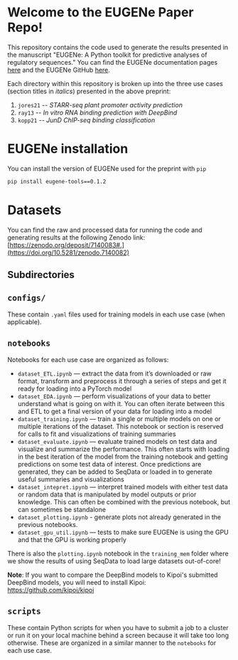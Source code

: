 # Welcome to the EUGENe Paper Repo!
This repository contains the code used to generate the results presented in the manuscript "EUGENe: A Python toolkit for predictive analyses of regulatory sequences." You can find the EUGENe documentation pages [here](https://eugene-tools.readthedocs.io/en/latest/index.html) and the EUGENe GitHub [here](https://github.com/cartercompbio/EUGENe).

Each directory within this repository is broken up into the three use cases (section titles in *italics*) presented in the above preprint:
1. `jores21` -- *STARR-seq plant promoter activity prediction*
2. `ray13` -- *In vitro RNA binding prediction with DeepBind*
3. `kopp21` -- *JunD ChIP-seq binding classification*

# EUGENe installation
You can install the version of EUGENe used for the preprint with `pip`

```bash
pip install eugene-tools==0.1.2
```

# Datasets
You can find the raw and processed data for running the code and generating results at the following Zenodo link: [https://zenodo.org/deposit/7140083#.](https://doi.org/10.5281/zenodo.7140082)

## Subdirectories

## `configs/`
These contain `.yaml` files used for training models in each use case (when applicable).

## `notebooks`
Notebooks for each use case are organized as follows:

- `dataset_ETL.ipynb` — extract the data from it’s downloaded or raw format, transform and preprocess it through a series of steps and get it ready for loading into a PyTorch model
- `dataset_EDA.ipynb` — perform visualizations of your data to better understand what is going on with it. You can often iterate between this and ETL to get a final version of your data for loading into a model
- `dataset_training.ipynb` — train a single or multiple models on one or multiple iterations of the dataset. This notebook or section is reserved for calls to fit and visualizations of training summaries
- `dataset_evaluate.ipynb` — evaluate trained models on test data and visualize and summarize the performance. This often starts with loading in the best iteration of the model from the training notebook and getting predictions on some test data of interest. Once predictions are generated, they can be added to SeqData or loaded in to generate useful summaries and visualizations
- `dataset_intepret.ipynb` — interpret trained models with either test data or random data that is manipulated by model outputs or prior knowledge. This can often be combined with the previous notebook, but can sometimes be standalone
- `dataset_plotting.ipynb` - generate plots not already generated in the previous notebooks.
- `dataset_gpu_util.ipynb` — tests to make sure EUGENe is using the GPU and that the GPU is working properly

There is also the `plotting.ipynb` notebook in the `training_mem` folder where we show the results of using SeqData to load large datasets out-of-core!

**Note**: If you want to compare the DeepBind models to Kipoi's submitted DeepBind models, you will need to install Kipoi: https://github.com/kipoi/kipoi

## `scripts`
These contain Python scripts for when you have to submit a job to a cluster or run it on your local machine behind a screen because it will take too long otherwise. These are organized in a similar manner to the `notebooks` for each use case.
